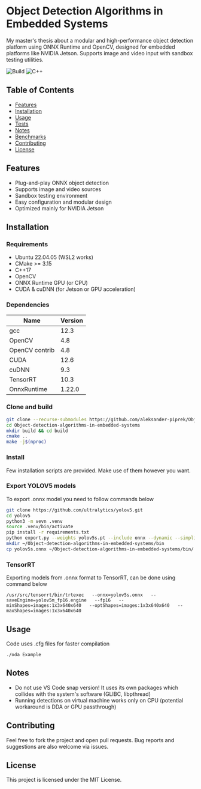# Object Detection Algorithms in Embedded Systems

My master's thesis about a modular and high-performance object detection platform using ONNX Runtime and OpenCV, designed for embedded platforms like NVIDIA Jetson. Supports image and video input with sandbox testing utilities.

![Build](https://img.shields.io/badge/build-passing-brightgreen)
![C++](https://img.shields.io/badge/language-C++17-blue)

## Table of Contents

- [Features](#features)
- [Installation](#installation)
- [Usage](#usage)
- [Tests](#tests)
- [Notes](#notes)
- [Benchmarks](#benchmarks)
- [Contributing](#contributing)
- [License](#license)

## Features

- Plug-and-play ONNX object detection
- Supports image and video sources
- Sandbox testing environment
- Easy configuration and modular design
- Optimized mainly for NVIDIA Jetson

## Installation

### Requirements
- Ubuntu 22.04.05 (WSL2 works)
- CMake >= 3.15
- C++17
- OpenCV
- ONNX Runtime GPU (or CPU)
- CUDA & cuDNN (for Jetson or GPU acceleration)

### Dependencies
| Name           | Version |
|----------------|---------|
| gcc            | 12.3    |
| OpenCV         | 4.8     |
| OpenCV contrib | 4.8     |
| CUDA           | 12.6    |
| cuDNN          | 9.3     |
| TensorRT       | 10.3    |
| OnnxRuntime    | 1.22.0  |
 

### Clone and build
```bash
git clone --recurse-submodules https://github.com/aleksander-piprek/Object-detection-algorithms-in-embedded-systems.git
cd Object-detection-algorithms-in-embedded-systems
mkdir build && cd build
cmake ..
make -j$(nproc)
```

### Install  
Few installation scripts are provided. Make use of them however you want.

### Export YOLOV5 models
To export .onnx model you need to follow commands below
```bash
git clone https://github.com/ultralytics/yolov5.git
cd yolov5
python3 -m vevn .venv
source .venv/bin/activate
pip install -r requirements.txt
python export.py --weights yolov5s.pt --include onnx --dynamic --simplify
mkdir ~/Object-detection-algorithms-in-embedded-systems/bin
cp yolov5s.onnx ~/Object-detection-algorithms-in-embedded-systems/bin/
```

### TensorRT
Exporting models from .onnx format to TensorRT, can be done using command below
```
/usr/src/tensorrt/bin/trtexec   --onnx=yolov5s.onnx   --saveEngine=yolov5m_fp16.engine   --fp16   --minShapes=images:1x3x640x640   --optShapes=images:1x3x640x640   --maxShapes=images:1x3x640x640
```

## Usage
Code uses .cfg files for faster compilation
```
./oda Example
```

## Notes

- Do not use VS Code snap version! It uses its own packages which collides with the system's software (GLIBC, libpthread)
- Running detections on virtual machine works only on CPU (potential workaround is DDA or GPU passthrough)

## Contributing

Feel free to fork the project and open pull requests. Bug reports and suggestions are also welcome via issues.

## License

This project is licensed under the MIT License.
